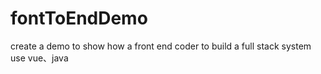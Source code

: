 # fontToEndDemo
create a demo to show how a front end coder to build a full stack system use vue、java
